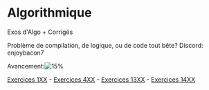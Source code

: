# Algorithmique
Exos d'Algo + Corrigés

Problème de compilation, de logique, ou de code tout bête?
Discord: enjoybacon7

Avancement:![15%](https://progress-bar.dev/15)
<!-- 19/120 -->

[Exercices 1XX](/Exercices/1XX%20-%20Algorithme/README.md) - [Exercices 4XX](/Exercices/4XX%20-%20Entrées%20Sorties//README.md) - [Exercices 13XX](/Exercices/13XX%20-%20Structures//README.md) - [Exercices 14XX](/Exercices/14XX%20-%20Fichiers%20Texte//README.md)

<!-- 

Needs to be done for every exercise:

In main.c:
    - Return 0;
    - Comments
    - Remove any and all accents (outside comments)

In md:
    - Ex number (## Exercice 304)
    - Navigation menu

-->